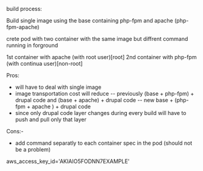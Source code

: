 build process:

Build single image using the base containing php-fpm and apache (php-fpm-apache)

crete pod with two container with the same image but diffrent command running in forground

1st container with apache (with root user)[root] 
2nd container with php-fpm (with continua user)[non-root]


Pros:
- will have to deal with single image
- image transportation cost will reduce 
-- previously  (base + php-fpm) + drupal code and (base + apache) + drupal code
-- new    base + (php-fpm + apache ) + drupal code
- since only drupal code layer changes during every build will have to push and pull only that layer

Cons:-
- add command separatly to each container spec in the pod (should not be a problem)

 aws_access_key_id='AKIAIO5FODNN7EXAMPLE'
